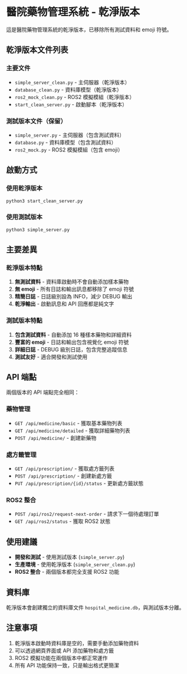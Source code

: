 # 醫院藥物管理系統 - 乾淨版本

這是醫院藥物管理系統的乾淨版本，已移除所有測試資料和 emoji 符號。

## 乾淨版本文件列表

### 主要文件
- `simple_server_clean.py` - 主伺服器（乾淨版本）
- `database_clean.py` - 資料庫模型（乾淨版本）
- `ros2_mock_clean.py` - ROS2 模擬模組（乾淨版本）
- `start_clean_server.py` - 啟動腳本（乾淨版本）

### 測試版本文件（保留）
- `simple_server.py` - 主伺服器（包含測試資料）
- `database.py` - 資料庫模型（包含測試資料）
- `ros2_mock.py` - ROS2 模擬模組（包含 emoji）

## 啟動方式

### 使用乾淨版本
```bash
python3 start_clean_server.py
```

### 使用測試版本
```bash
python3 simple_server.py
```

## 主要差異

### 乾淨版本特點
1. **無測試資料** - 資料庫啟動時不會自動添加樣本藥物
2. **無 emoji** - 所有日誌和輸出訊息都移除了 emoji 符號
3. **精簡日誌** - 日誌級別設為 INFO，減少 DEBUG 輸出
4. **乾淨輸出** - 啟動訊息和 API 回應都是純文字

### 測試版本特點
1. **包含測試資料** - 自動添加 16 種樣本藥物和詳細資料
2. **豐富的 emoji** - 日誌和輸出包含視覺化 emoji 符號
3. **詳細日誌** - DEBUG 級別日誌，包含完整追蹤信息
4. **測試友好** - 適合開發和測試使用

## API 端點

兩個版本的 API 端點完全相同：

### 藥物管理
- `GET /api/medicine/basic` - 獲取基本藥物列表
- `GET /api/medicine/detailed` - 獲取詳細藥物列表
- `POST /api/medicine/` - 創建新藥物

### 處方籤管理
- `GET /api/prescription/` - 獲取處方籤列表
- `POST /api/prescription/` - 創建新處方籤
- `PUT /api/prescription/{id}/status` - 更新處方籤狀態

### ROS2 整合
- `POST /api/ros2/request-next-order` - 請求下一個待處理訂單
- `GET /api/ros2/status` - 獲取 ROS2 狀態

## 使用建議

- **開發和測試** - 使用測試版本 (`simple_server.py`)
- **生產環境** - 使用乾淨版本 (`simple_server_clean.py`)
- **ROS2 整合** - 兩個版本都完全支援 ROS2 功能

## 資料庫

乾淨版本會創建獨立的資料庫文件 `hospital_medicine.db`，與測試版本分離。

## 注意事項

1. 乾淨版本啟動時資料庫是空的，需要手動添加藥物資料
2. 可以透過網頁界面或 API 添加藥物和處方籤
3. ROS2 模擬功能在兩個版本中都正常運作
4. 所有 API 功能保持一致，只是輸出格式更簡潔